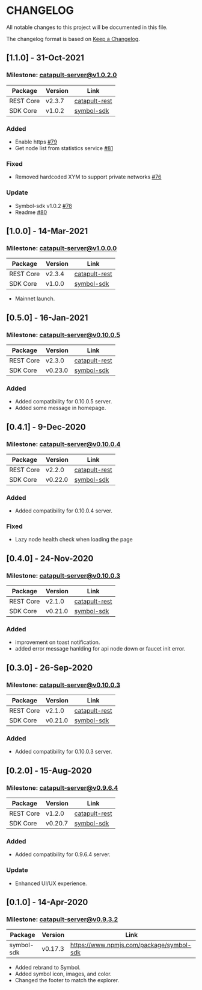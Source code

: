 # CHANGELOG
All notable changes to this project will be documented in this file.

The changelog format is based on [Keep a Changelog](https://keepachangelog.com/en/1.0.0/).

## [1.1.0] - 31-Oct-2021

### Milestone: [catapult-server@v1.0.2.0](https://github.com/nemtech/catapult-server/releases/tag/v1.0.2.0)

Package  | Version  | Link
---|---|---
REST Core| v2.3.7 | [catapult-rest](https://github.com/nemtech/catapult-rest/releases/tag/v2.3.7)
SDK Core| v1.0.2 | [symbol-sdk](https://www.npmjs.com/package/symbol-sdk)

### Added
- Enable https  [#79](https://github.com/symbol/symbol-faucet/pull/79)
- Get node list from statistics service [#81](https://github.com/symbol/symbol-faucet/pull/81)

### Fixed
- Removed hardcoded XYM to support private networks [#76](https://github.com/symbol/symbol-faucet/pull/76)

### Update
- Symbol-sdk v1.0.2 [#78](https://github.com/symbol/symbol-faucet/pull/78)
- Readme [#80](https://github.com/symbol/symbol-faucet/pull/80)

## [1.0.0] - 14-Mar-2021

### Milestone: [catapult-server@v1.0.0.0](https://github.com/nemtech/catapult-server/releases/tag/v1.0.0.0)

Package  | Version  | Link
---|---|---
REST Core| v2.3.4 | [catapult-rest](https://github.com/nemtech/catapult-rest/releases/tag/v2.3.4)
SDK Core| v1.0.0 | [symbol-sdk](https://www.npmjs.com/package/symbol-sdk)

- Mainnet launch.

## [0.5.0] - 16-Jan-2021

### Milestone: [catapult-server@v0.10.0.5](https://github.com/nemtech/catapult-server/releases/tag/v0.10.0.5)

Package  | Version  | Link
---|---|---
REST Core| v2.3.0 | [catapult-rest](https://github.com/nemtech/catapult-rest/releases/tag/v2.3.0)
SDK Core| v0.23.0 | [symbol-sdk](https://www.npmjs.com/package/symbol-sdk)

### Added
- Added compatibility for 0.10.0.5 server.
- Added some message in homepage.

## [0.4.1] - 9-Dec-2020

### Milestone: [catapult-server@v0.10.0.4](https://github.com/nemtech/catapult-server/releases/tag/v0.10.0.4)

Package  | Version  | Link
---|---|---
REST Core| v2.2.0 | [catapult-rest](https://github.com/nemtech/catapult-rest/releases/tag/v2.2.0)
SDK Core| v0.22.0 | [symbol-sdk](https://www.npmjs.com/package/symbol-sdk)

### Added
- Added compatibility for 0.10.0.4 server.

### Fixed
- Lazy node health check when loading the page

## [0.4.0] - 24-Nov-2020

### Milestone: [catapult-server@v0.10.0.3](https://github.com/nemtech/catapult-server/releases/tag/v0.10.0.3)

Package  | Version  | Link
---|---|---
REST Core| v2.1.0 | [catapult-rest](https://github.com/nemtech/catapult-rest/releases/tag/v2.1.0)
SDK Core| v0.21.0 | [symbol-sdk](https://www.npmjs.com/package/symbol-sdk)

### Added
- improvement on toast notification.
- added error message hanlding for api node down or faucet init error.

## [0.3.0] - 26-Sep-2020

### Milestone: [catapult-server@v0.10.0.3](https://github.com/nemtech/catapult-server/releases/tag/v0.10.0.3)

Package  | Version  | Link
---|---|---
REST Core| v2.1.0 | [catapult-rest](https://github.com/nemtech/catapult-rest/releases/tag/v2.1.0)
SDK Core| v0.21.0 | [symbol-sdk](https://www.npmjs.com/package/symbol-sdk)

### Added
- Added compatibility for 0.10.0.3 server.


## [0.2.0] - 15-Aug-2020

### Milestone: [catapult-server@v0.9.6.4](https://github.com/nemtech/catapult-server/releases/tag/v0.9.6.4)

Package  | Version  | Link
---|---|---
REST Core| v1.2.0 | [catapult-rest](https://github.com/nemtech/catapult-rest/releases/tag/v1.2.0)
SDK Core| v0.20.7 | [symbol-sdk](https://www.npmjs.com/package/symbol-sdk)

### Added
- Added compatibility for 0.9.6.4 server.

### Update
- Enhanced UI/UX experience.


## [0.1.0] - 14-Apr-2020

### Milestone: [catapult-server@v0.9.3.2](https://github.com/nemtech/catapult-server/releases/tag/v0.9.3.2)


 Package  | Version  | Link
---|---|---
symbol-sdk| v0.17.3 | https://www.npmjs.com/package/symbol-sdk

- Added rebrand to Symbol.
- Added symbol icon, images, and color.
- Changed the footer to match the explorer.


[catapult-server@v1.0.0.0]: https://github.com/nemtech/catapult-server/releases/tag/v1.0.0.0

[catapult-rest@v2.3.4]: https://github.com/nemtech/catapult-rest/releases/tag/v2.3.4